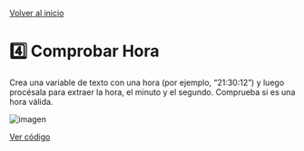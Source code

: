 [Volver al inicio](https://github.com/LoganNDE/Ejercicios-PHP/tree/main/2-Ejercicios/#readme)
# 4️⃣ Comprobar Hora

Crea una variable de texto con una hora (por ejemplo, “21:30:12”) y luego procésala para extraer la hora, el minuto y el segundo. Comprueba si es una hora válida.

![imagen](RUTA_DE_IMAGEN)

[Ver código](https://github.com/LoganNDE/Ejercicios-PHP/tree/main/2-Ejercicios/ComprobarHora/comprobar_hora.php)
